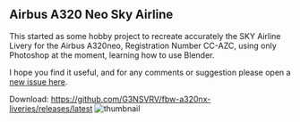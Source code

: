 ## Airbus A320 Neo Sky Airline
This started as some hobby project to recreate accurately the SKY Airline Livery for the Airbus A320neo, Registration Number CC-AZC, using only Photoshop at the moment, learning how to use Blender.

I hope you find it useful, and for any comments or suggestion please open a [new issue here](https://github.com/G3NSVRV/fbw-a32nx-liveries/issues).

Download: https://github.com/G3NSVRV/fbw-a320nx-liveries/releases/latest
![thumbnail](https://user-images.githubusercontent.com/11720535/142300015-57f1dde5-293a-4ebf-9810-ac8073648e76.jpg)
